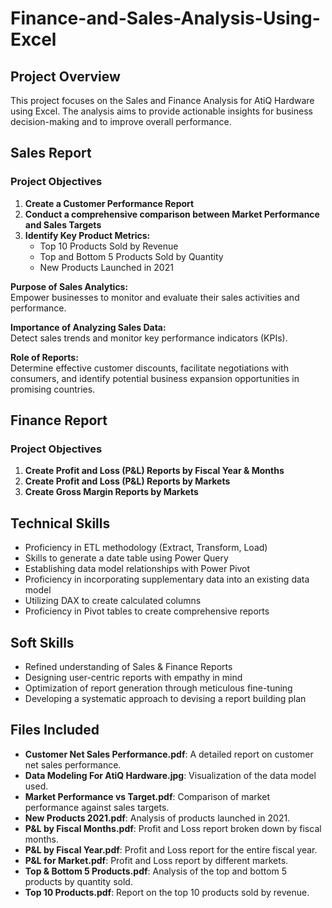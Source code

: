 # Finance-and-Sales-Analysis-Using-Excel

## Project Overview

This project focuses on the Sales and Finance Analysis for AtiQ Hardware using Excel. The analysis aims to provide actionable insights for business decision-making and to improve overall performance.

## Sales Report

### Project Objectives

1. **Create a Customer Performance Report**
2. **Conduct a comprehensive comparison between Market Performance and Sales Targets**
3. **Identify Key Product Metrics:**
   - Top 10 Products Sold by Revenue
   - Top and Bottom 5 Products Sold by Quantity
   - New Products Launched in 2021

**Purpose of Sales Analytics:**  
Empower businesses to monitor and evaluate their sales activities and performance.

**Importance of Analyzing Sales Data:**  
Detect sales trends and monitor key performance indicators (KPIs).

**Role of Reports:**  
Determine effective customer discounts, facilitate negotiations with consumers, and identify potential business expansion opportunities in promising countries.

## Finance Report

### Project Objectives

1. **Create Profit and Loss (P&L) Reports by Fiscal Year & Months**
2. **Create Profit and Loss (P&L) Reports by Markets**
3. **Create Gross Margin Reports by Markets**

## Technical Skills

- Proficiency in ETL methodology (Extract, Transform, Load)
- Skills to generate a date table using Power Query
- Establishing data model relationships with Power Pivot
- Proficiency in incorporating supplementary data into an existing data model
- Utilizing DAX to create calculated columns
- Proficiency in Pivot tables to create comprehensive reports

## Soft Skills

- Refined understanding of Sales & Finance Reports
- Designing user-centric reports with empathy in mind
- Optimization of report generation through meticulous fine-tuning
- Developing a systematic approach to devising a report building plan

## Files Included

- **Customer Net Sales Performance.pdf**: A detailed report on customer net sales performance.
- **Data Modeling For AtiQ Hardware.jpg**: Visualization of the data model used.
- **Market Performance vs Target.pdf**: Comparison of market performance against sales targets.
- **New Products 2021.pdf**: Analysis of products launched in 2021.
- **P&L by Fiscal Months.pdf**: Profit and Loss report broken down by fiscal months.
- **P&L by Fiscal Year.pdf**: Profit and Loss report for the entire fiscal year.
- **P&L for Market.pdf**: Profit and Loss report by different markets.
- **Top & Bottom 5 Products.pdf**: Analysis of the top and bottom 5 products by quantity sold.
- **Top 10 Products.pdf**: Report on the top 10 products sold by revenue.
